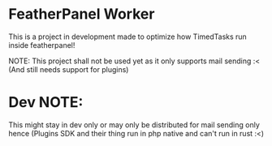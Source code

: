 # FeatherPanel Worker

This is a project in development made to optimize how TimedTasks run inside featherpanel!

NOTE: This project shall not be used yet as it only supports mail sending :< (And still needs support for plugins)

# Dev NOTE:

This might stay in dev only or may only be distributed for mail sending only hence (Plugins SDK and their thing run in php native and can't run in rust :<)
